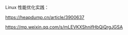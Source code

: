 Linux 性能优化实践：

https://heapdump.cn/article/3900637

https://mp.weixin.qq.com/s/mLEVKXShnifHbQiQrgJGSA

